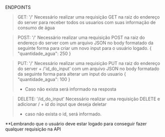 ENDPOINTS

>GET:
>'/' Necessário realizar uma requisição GET na raiz do endereço do server para receber todos os usuarios com suas informação de consumo de água


>POST:
>'/' Necessário realizar uma requisição POST na raiz do endereço do server com um arquivo JSON no body formatado da seguinte forma para criar um novo input para o usuário logado.
>{
>    "quantidade_agua": 250
>}



>PUT:
>'/' Necessário realizar uma requisição PUT na raiz do endereço do server + /'id_do_input' com um arquivo JSON no body formatado da seguinte forma para alterar um input do usuario
>{
    "quantidade_agua": 100
}
>* Caso não exista será informado na resposta


>DELETE:
>'/id_do_input' Necessário realizar uma requisição DELETE e adicionar / + id do input que deseja deletar
>* caso não exista o id, será informado.


**Lembrando que o usuário deve estar logado para conseguir fazer qualquer requisição na API

